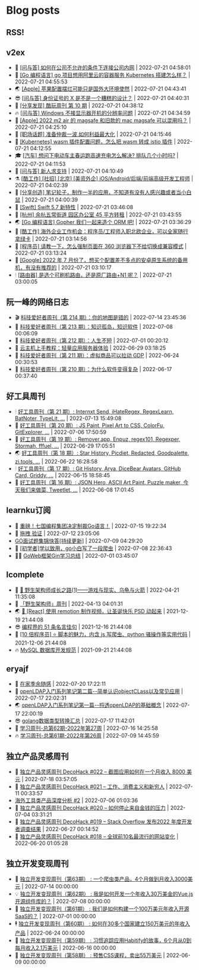 # Blog posts
## RSS!



## v2ex

<!-- v2ex:START  -->
- 🫶 [[问与答] 如何在公司不允许的条件下连接公司内网](https://www.v2ex.com/t/867727#reply5) | 2022-07-21 04:58:01 
- 🧰 [[Go 编程语言] go 项目想用阿里云的容器服务 Kubernetes 搭建怎么样？](https://www.v2ex.com/t/867726#reply3) | 2022-07-21 04:55:53 
- 🌏 [[Apple] 苹果配置摆烂可能只是国外大环境使然](https://www.v2ex.com/t/867725#reply7) | 2022-07-21 04:43:41 
- 😎 [[问与答] 身份证号的 X 是不是一个糟糕的设计？](https://www.v2ex.com/t/867724#reply20) | 2022-07-21 04:40:31 
- 💂 [[分享发现] 酷玩周刊 第 10 期](https://www.v2ex.com/t/867723#reply0) | 2022-07-21 04:38:12 
- 🔥 [[问与答] Windows 不接显示器开机的分辨率问题](https://www.v2ex.com/t/867722#reply2) | 2022-07-21 04:34:59 
- 🦅 [[Apple] 2022 m2 air 的 magsafe 和旧款的 mac magsafe 可以混用吗？](https://www.v2ex.com/t/867721#reply2) | 2022-07-21 04:25:10 
- 🙉 [[职场话题] 准备仲裁一波,如何利益最大化](https://www.v2ex.com/t/867720#reply1) | 2022-07-21 04:15:46 
- 💫 [[Kubernetes] wasm 插件配置问题，怎么把 wasm 转成 istio 插件](https://www.v2ex.com/t/867719#reply0) | 2022-07-21 04:12:55 
- 🎓 [[汽车] 想问下电动车主春运跑高速充电怎么解决? 排队几个小时吗?](https://www.v2ex.com/t/867718#reply4) | 2022-07-21 04:11:53 
- 🗽 [[问与答] 新人求支持](https://www.v2ex.com/t/867717#reply1) | 2022-07-21 04:10:49 
- ⚗️ [[酷工作] [社招] [北京] [美资外企] iOS/Android/后端/前端高级开发工程师](https://www.v2ex.com/t/867716#reply0) | 2022-07-21 04:02:39 
- 🦍 [[分享创造] 笔记轮子，制作一半的应用，不知道有没有人感兴趣或者当小白鼠](https://www.v2ex.com/t/867715#reply0) | 2022-07-21 04:00:39 
- 🤩 [[Swift] Swift 5.7 新特性](https://www.v2ex.com/t/867714#reply0) | 2022-07-21 03:46:08 
- 🙉 [[杭州] 余杭五常街道 园区办公室 45 平方转租](https://www.v2ex.com/t/867713#reply0) | 2022-07-21 03:43:55 
- 🌏 [[Go 编程语言] Gopher 我们一起来造个 ORM 吧!](https://www.v2ex.com/t/867712#reply3) | 2022-07-21 03:36:29 
- 🐘 [[酷工作] 海外企业工作机会：程序员/工程师入职北欧企业，可以全家随行拿绿卡](https://www.v2ex.com/t/867711#reply3) | 2022-07-21 03:14:56 
- 🧰 [[程序员] 请教一下，怎么强制页面在 360 浏览器下不给切换成兼容模式](https://www.v2ex.com/t/867710#reply7) | 2022-07-21 03:13:24 
- 💃 [[Google] 2022 年 7 月份了，想买个配置差不多点的安卓原生系统的备用机，有没有推荐的](https://www.v2ex.com/t/867709#reply9) | 2022-07-21 03:10:17 
- 🕯 [[路由器] 是选个可刷机路由，还是原厂路由+N1 呢？](https://www.v2ex.com/t/867708#reply3) | 2022-07-21 03:00:05 <!-- v2ex:END -->

## 阮一峰的网络日志

<!-- ruanyf:START -->
- 🎬 [科技爱好者周刊（第 214 期）：你的地图是错的](http://www.ruanyifeng.com/blog/2022/07/weekly-issue-214.html) | 2022-07-14 23:45:36 
- 💄 [科技爱好者周刊（第 213 期）：知识孤岛，知识软件](http://www.ruanyifeng.com/blog/2022/07/weekly-issue-213.html) | 2022-07-08 00:06:09 
- 🐎 [科技爱好者周刊（第 212 期）：人生不短](http://www.ruanyifeng.com/blog/2022/07/weekly-issue-212.html) | 2022-07-01 00:20:12 
- 🤔 [云主机上手教程：轻量应用服务器体验](http://www.ruanyifeng.com/blog/2022/06/cloud-server-getting-started-tutorial.html) | 2022-06-29 03:18:25 
- 🧠 [科技爱好者周刊（第 211 期）：虚拟商品可以拉动 GDP](http://www.ruanyifeng.com/blog/2022/06/weekly-issue-211.html) | 2022-06-24 00:30:53 
- 🎃 [科技爱好者周刊（第 210 期）：为什么软件变得复杂](http://www.ruanyifeng.com/blog/2022/06/weekly-issue-210.html) | 2022-06-17 00:37:40 <!-- ruanyf:END -->

## 好工具周刊

<!-- bestxtools:START -->
- 🕯 [好工具周刊（第 21 期）: Internxt Send, iHateRegex, RegexLearn, BatNoter, TypeLit, ...](https://discuss-cn.bestxtools.com/d/58/1) | 2022-07-13 15:49:08 
- 🦩 [好工具周刊（第 20 期）: JS Paint, Pixel Art to CSS, ColorFu, GitExplorer, ...](https://discuss-cn.bestxtools.com/d/57/1) | 2022-07-06 17:50:59 
- 🦄 [好工具周刊（第 19 期）: Remover.app, Enpuz, regex101, Regexper, Stormah, fffuel, ...](https://discuss-cn.bestxtools.com/d/56/1) | 2022-06-29 17:05:51 
- 🌏 [好工具周刊（第 18 期）: Star History, Picdiet, Redacted, Goodpalette, zi.tools, ...](https://discuss-cn.bestxtools.com/d/47/1) | 2022-06-22 16:28:58 
- 🕯 [好工具周刊（第 17 期）: Git History, Arya, DiceBear Avatars, GitHub Card, Griddy, ...](https://discuss-cn.bestxtools.com/d/43/1) | 2022-06-15 18:58:45 
- 📝 [好工具周刊（第 16 期）: JSON Hero, ASCII Art Paint, Puzzle maker, 今天我们来做菜, Tweetlet, ...](https://discuss-cn.bestxtools.com/d/42/1) | 2022-06-08 17:01:45 <!-- bestxtools:END -->


## learnku订阅

<!-- learnku:START -->
- 🦅 [重磅！七国编程集团决定制裁Go语言！](https://learnku.com/articles/69766) | 2022-07-15 19:22:34 
- 🦅 [拖拽 验证](https://learnku.com/articles/69652) | 2022-07-12 23:05:06 
-  [GO面试题集锦快答[持续更新]](https://learnku.com/articles/69250) | 2022-07-09 04:29:20 
- 🌈 [[初学者]学以致用，go小白写了一段爬虫](https://learnku.com/go/t/69522) | 2022-07-08 22:36:43 
- 🧑‍🏫 [GoWeb框架Gin学习总结](https://learnku.com/articles/69259) | 2022-07-01 03:45:07 <!-- learnku:END -->



## lcomplete

<!-- lcomplete:START -->
- 🫶 [🐒 野生架构师成长之路&lpar;1&rpar;——游戏与现实、乌龟与火箭](http://codelc.com/post/growup/s01/) | 2022-04-21 11:35:08 
- 🧰 [「野生架构师」周刊](http://codelc.com/post/essay/%E9%87%8E%E7%94%9F%E6%9E%B6%E6%9E%84%E5%B8%88%E5%91%A8%E5%88%8A%E4%BB%8B%E7%BB%8D/) | 2022-04-13 04:01:31 
- 🌏 [🎄 [React] 使用 remotion 制作视频，让圣诞快乐 PSD 动起来](http://codelc.com/post/dev/js/remotion/) | 2021-12-19 21:44:08 
- 😎 [编程界的 51 条名言佳句](http://codelc.com/post/dev/thinking/quotes/) | 2021-12-16 21:44:08 
- 💂 [[10 倍程序员] ⭐ 脚本的魅力，内含 js 写爬虫、python 骚操作等实用代码](http://codelc.com/post/dev/10x/script/) | 2021-12-06 21:44:08 
- 🔥 [MySQL 数据库开发规范](http://codelc.com/post/dev/db/mysql_standard/) | 2021-09-21 21:44:08 <!-- lcomplete:END -->

## eryajf

<!-- eryajf:START -->
- 🫶 [在家季余随感](https://wiki.eryajf.net/pages/e36842/) | 2022-07-20 17:22:11 
- 🧰 [openLDAP入门系列笔记第二篇--简单认识objectCLass以及常见应用](https://wiki.eryajf.net/pages/ea10fa/) | 2022-07-17 22:02:31 
- 🌏 [openLDAP入门系列笔记第一篇--捋透openLDAP的基础概念](https://wiki.eryajf.net/pages/aa0651/) | 2022-07-17 22:00:19 
- 😎 [golang数据类型转换汇总](https://wiki.eryajf.net/pages/33a476/) | 2022-07-17 11:42:01 
- 💂 [学习周刊-总第62期-2022年第27周](https://wiki.eryajf.net/pages/4a06ab/) | 2022-07-16 14:25:58 
- 🔥 [学习周刊-总第61期-2022年第26周](https://wiki.eryajf.net/pages/703307/) | 2022-07-09 14:45:59 <!-- eryajf:END -->



## 独立产品灵感周刊

<!-- DecoHack:START -->
- 🦣 [独立产品灵感周刊 DecoHack #022 – 截图应用如何在一个月收入 8000 美元](https://www.decohack.com/Post/774) | 2022-07-18 03:57:05 
- 🤡 [独立产品灵感周刊 DecoHack #021 – 工作、消费主义和新穷人](https://www.decohack.com/Post/753) | 2022-07-11 00:33:57 
-  [海外工具类产品深度分析 #2](https://www.decohack.com/Post/746) | 2022-07-06 01:03:36 
- 🐲 [独立产品灵感周刊 DecoHack #020 – 如何停止来自金钱的压力](https://www.decohack.com/Post/728) | 2022-07-04 03:31:21 
- 🦅 [独立产品灵感周刊 DecoHack #019 – Stack Overflow 发布2022 年度开发者调查结果](https://www.decohack.com/Post/699) | 2022-06-27 00:14:52 
- 🧰 [独立产品灵感周刊 DecoHack #018 – 全球前10名最流行的网站变化](https://www.decohack.com/Post/680) | 2022-06-20 01:05:28 <!-- DecoHack:END -->

## 独立开发变现周刊

<!-- easyindie:START -->
- 💂 [独立开发变现周刊（第63期） : 一个爬虫类产品，4个月做到月收入3000美元](https://www.ezindie.com/weekly/issue-63) | 2022-07-14 00:00:00 
- 💡 [独立开发变现周刊（第62期） : 我是如何开发一个年收入30万美金的Vue.js开源组件库的？](https://www.ezindie.com/weekly/issue-62) | 2022-07-08 00:00:00 
- 🌋 [独立开发变现周刊（第61期） : 我们是如何构建一个100万美元年收入开源SaaS的？](https://www.ezindie.com/weekly/issue-61) | 2022-07-01 00:00:00 
- 🕴 [独立开发变现周刊（第60期） : 如何在30多个国家建立150万美元的年收入产品](https://www.ezindie.com/weekly/issue-60) | 2022-06-24 00:00:00 
- 🎊 [独立开发变现周刊（第59期） : 习惯追踪应用Habitify的故事，6个月从0到每月收入2.1万美元](https://www.ezindie.com/weekly/issue-59) | 2022-06-16 00:00:00 
- 🤔 [独立开发变现周刊（第58期） : 预售CSS课程，卖出55万美元](https://www.ezindie.com/weekly/issue-58) | 2022-06-09 00:00:00 <!-- easyindie:END -->




